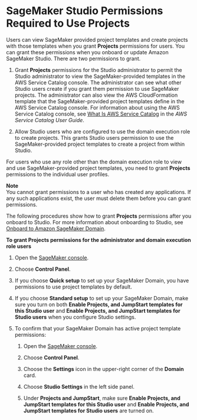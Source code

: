 # SageMaker Studio Permissions Required to Use Projects<a name="sagemaker-projects-studio-updates"></a>

Users can view SageMaker provided project templates and create projects with those templates when you grant **Projects** permissions for users\. You can grant these permissions when you onboard or update Amazon SageMaker Studio\. There are two permissions to grant\.

1. Grant **Projects** permissions for the Studio administrator to permit the Studio administrator to view the SageMaker\-provided templates in the AWS Service Catalog console\. The administrator can see what other Studio users create if you grant them permission to use SageMaker projects\. The administrator can also view the AWS CloudFormation template that the SageMaker\-provided project templates define in the AWS Service Catalog console\. For information about using the AWS Service Catalog console, see [What Is AWS Service Catalog](https://docs.aws.amazon.com/servicecatalog/latest/adminguide/introduction.html) in the *AWS Service Catalog User Guide*\.

1. Allow Studio users who are configured to use the domain execution role to create projects\. This grants Studio users permission to use the SageMaker\-provided project templates to create a project from within Studio\.

For users who use any role other than the domain execution role to view and use SageMaker\-provided project templates, you need to grant **Projects** permissions to the individual user profiles\.

**Note**  
You cannot grant permissions to a user who has created any applications\. If any such applications exist, the user must delete them before you can grant permissions\.

The following procedures show how to grant **Projects** permissions after you onboard to Studio\. For more information about onboarding to Studio, see [Onboard to Amazon SageMaker Domain](gs-studio-onboard.md)\.

**To grant **Projects** permissions for the administrator and domain execution role users**

1. Open the [SageMaker console](https://console.aws.amazon.com/sagemaker/)\.

1. Choose **Control Panel**\.

1. If you choose **Quick setup** to set up your SageMaker Domain, you have permissions to use project templates by default\.

1. If you choose **Standard setup** to set up your SageMaker Domain, make sure you turn on both **Enable Projects, and JumpStart templates for this Studio user** and **Enable Projects, and JumpStart templates for Studio users** when you configure Studio settings\.

1. To confirm that your SageMaker Domain has active project template permissions:

   1. Open the [SageMaker console](https://console.aws.amazon.com/sagemaker/)\.

   1. Choose **Control Panel**\.

   1. Choose the **Settings** icon in the upper\-right corner of the **Domain** card\.

   1. Choose **Studio Settings** in the left side panel\.

   1. Under **Projects and JumpStart**, make sure **Enable Projects, and JumpStart templates for this Studio user** and **Enable Projects, and JumpStart templates for Studio users** are turned on\.